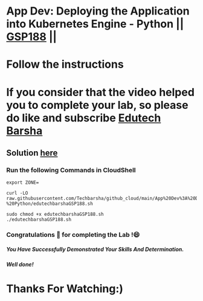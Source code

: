 # App Dev: Deploying the Application into Kubernetes Engine - Python || [GSP188](https://www.cloudskillsboost.google/focuses/1073?parent=catalog) ||
# Follow the instructions

# If you consider that the video helped you to complete your lab, so please do like and subscribe [Edutech Barsha](https://www.youtube.com/@edutechbarsha)
## Solution [here](https://youtu.be/markO68BtxM)

### Run the following Commands in CloudShell

```
export ZONE=
```
```
curl -LO raw.githubusercontent.com/Techbarsha/github_cloud/main/App%20Dev%3A%20Deploying%20the%20Application%20into%20Kubernetes%20Engine%20-%20Python/edutechbarshaGSP188.sh

sudo chmod +x edutechbarshaGSP188.sh
./edutechbarshaGSP188.sh
```

### Congratulations 🎉 for completing the Lab !😄

##### *You Have Successfully Demonstrated Your Skills And Determination.*

#### *Well done!*

# Thanks For Watching:)

